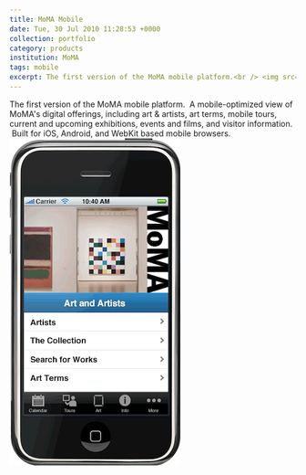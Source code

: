 ```yaml
---
title: MoMA Mobile
date: Tue, 30 Jul 2010 11:28:53 +0000
collection: portfolio
category: products
institution: MoMA
tags: mobile
excerpt: The first version of the MoMA mobile platform.<br /> <img src='/images/portfolio/moma-mobile-150w.png'>
---
```

The first version of the MoMA mobile platform.  A mobile-optimized view of MoMA's digital offerings, including art & artists, art terms, mobile tours, current and upcoming exhibitions, events and films, and visitor information.  Built for iOS, Android, and WebKit based mobile browsers.<br /><img src='/images/portfolio/moma-mobile-500w.png'> 
